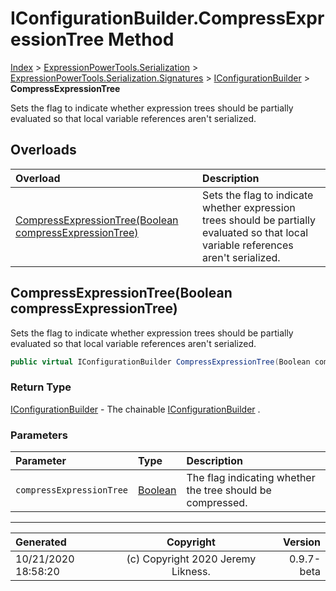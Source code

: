 ﻿# IConfigurationBuilder.CompressExpressionTree Method

[Index](../index.md) > [ExpressionPowerTools.Serialization](ExpressionPowerTools.Serialization.a.md) > [ExpressionPowerTools.Serialization.Signatures](ExpressionPowerTools.Serialization.Signatures.n.md) > [IConfigurationBuilder](ExpressionPowerTools.Serialization.Signatures.IConfigurationBuilder.i.md) > **CompressExpressionTree**

Sets the flag to indicate whether expression trees should be partially
            evaluated so that local variable references aren't serialized.

## Overloads

| Overload | Description |
| :-- | :-- |
| [CompressExpressionTree(Boolean compressExpressionTree)](#compressexpressiontreeboolean-compressexpressiontree) | Sets the flag to indicate whether expression trees should be partially            evaluated so that local variable references aren't serialized. |
## CompressExpressionTree(Boolean compressExpressionTree)

Sets the flag to indicate whether expression trees should be partially
            evaluated so that local variable references aren't serialized.

```csharp
public virtual IConfigurationBuilder CompressExpressionTree(Boolean compressExpressionTree)
```

### Return Type

 [IConfigurationBuilder](ExpressionPowerTools.Serialization.Signatures.IConfigurationBuilder.i.md)  - The chainable [IConfigurationBuilder](ExpressionPowerTools.Serialization.Signatures.IConfigurationBuilder.i.md) .

### Parameters

| Parameter | Type | Description |
| :-- | :-- | :-- |
| `compressExpressionTree` | [Boolean](https://docs.microsoft.com/dotnet/api/system.boolean) | The flag indicating whether the tree            should be compressed. |



---

| Generated | Copyright | Version |
| :-- | :-: | --: |
| 10/21/2020 18:58:20 | (c) Copyright 2020 Jeremy Likness. | 0.9.7-beta |
